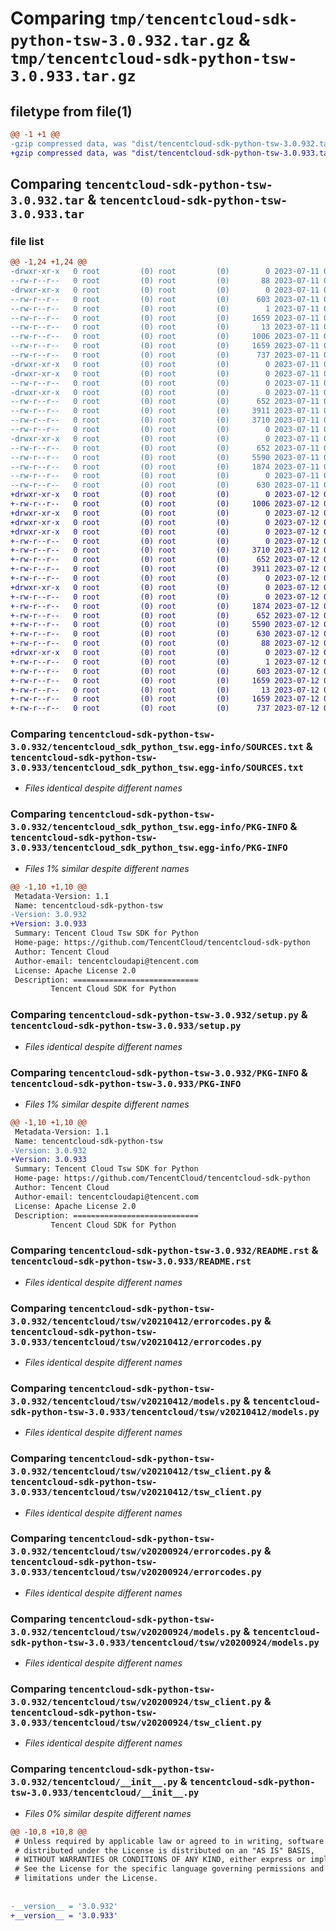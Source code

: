# Comparing `tmp/tencentcloud-sdk-python-tsw-3.0.932.tar.gz` & `tmp/tencentcloud-sdk-python-tsw-3.0.933.tar.gz`

## filetype from file(1)

```diff
@@ -1 +1 @@
-gzip compressed data, was "dist/tencentcloud-sdk-python-tsw-3.0.932.tar", last modified: Tue Jul 11 01:03:45 2023, max compression
+gzip compressed data, was "dist/tencentcloud-sdk-python-tsw-3.0.933.tar", last modified: Wed Jul 12 00:44:51 2023, max compression
```

## Comparing `tencentcloud-sdk-python-tsw-3.0.932.tar` & `tencentcloud-sdk-python-tsw-3.0.933.tar`

### file list

```diff
@@ -1,24 +1,24 @@
-drwxr-xr-x   0 root         (0) root         (0)        0 2023-07-11 01:03:45.000000 tencentcloud-sdk-python-tsw-3.0.932/
--rw-r--r--   0 root         (0) root         (0)       88 2023-07-11 01:03:45.000000 tencentcloud-sdk-python-tsw-3.0.932/setup.cfg
-drwxr-xr-x   0 root         (0) root         (0)        0 2023-07-11 01:03:45.000000 tencentcloud-sdk-python-tsw-3.0.932/tencentcloud_sdk_python_tsw.egg-info/
--rw-r--r--   0 root         (0) root         (0)      603 2023-07-11 01:03:45.000000 tencentcloud-sdk-python-tsw-3.0.932/tencentcloud_sdk_python_tsw.egg-info/SOURCES.txt
--rw-r--r--   0 root         (0) root         (0)        1 2023-07-11 01:03:45.000000 tencentcloud-sdk-python-tsw-3.0.932/tencentcloud_sdk_python_tsw.egg-info/dependency_links.txt
--rw-r--r--   0 root         (0) root         (0)     1659 2023-07-11 01:03:45.000000 tencentcloud-sdk-python-tsw-3.0.932/tencentcloud_sdk_python_tsw.egg-info/PKG-INFO
--rw-r--r--   0 root         (0) root         (0)       13 2023-07-11 01:03:45.000000 tencentcloud-sdk-python-tsw-3.0.932/tencentcloud_sdk_python_tsw.egg-info/top_level.txt
--rw-r--r--   0 root         (0) root         (0)     1006 2023-07-11 01:03:45.000000 tencentcloud-sdk-python-tsw-3.0.932/setup.py
--rw-r--r--   0 root         (0) root         (0)     1659 2023-07-11 01:03:45.000000 tencentcloud-sdk-python-tsw-3.0.932/PKG-INFO
--rw-r--r--   0 root         (0) root         (0)      737 2023-07-11 01:03:45.000000 tencentcloud-sdk-python-tsw-3.0.932/README.rst
-drwxr-xr-x   0 root         (0) root         (0)        0 2023-07-11 01:03:45.000000 tencentcloud-sdk-python-tsw-3.0.932/tencentcloud/
-drwxr-xr-x   0 root         (0) root         (0)        0 2023-07-11 01:03:45.000000 tencentcloud-sdk-python-tsw-3.0.932/tencentcloud/tsw/
--rw-r--r--   0 root         (0) root         (0)        0 2023-07-11 01:03:45.000000 tencentcloud-sdk-python-tsw-3.0.932/tencentcloud/tsw/__init__.py
-drwxr-xr-x   0 root         (0) root         (0)        0 2023-07-11 01:03:45.000000 tencentcloud-sdk-python-tsw-3.0.932/tencentcloud/tsw/v20210412/
--rw-r--r--   0 root         (0) root         (0)      652 2023-07-11 01:03:45.000000 tencentcloud-sdk-python-tsw-3.0.932/tencentcloud/tsw/v20210412/errorcodes.py
--rw-r--r--   0 root         (0) root         (0)     3911 2023-07-11 01:03:45.000000 tencentcloud-sdk-python-tsw-3.0.932/tencentcloud/tsw/v20210412/models.py
--rw-r--r--   0 root         (0) root         (0)     3710 2023-07-11 01:03:45.000000 tencentcloud-sdk-python-tsw-3.0.932/tencentcloud/tsw/v20210412/tsw_client.py
--rw-r--r--   0 root         (0) root         (0)        0 2023-07-11 01:03:45.000000 tencentcloud-sdk-python-tsw-3.0.932/tencentcloud/tsw/v20210412/__init__.py
-drwxr-xr-x   0 root         (0) root         (0)        0 2023-07-11 01:03:45.000000 tencentcloud-sdk-python-tsw-3.0.932/tencentcloud/tsw/v20200924/
--rw-r--r--   0 root         (0) root         (0)      652 2023-07-11 01:03:45.000000 tencentcloud-sdk-python-tsw-3.0.932/tencentcloud/tsw/v20200924/errorcodes.py
--rw-r--r--   0 root         (0) root         (0)     5590 2023-07-11 01:03:45.000000 tencentcloud-sdk-python-tsw-3.0.932/tencentcloud/tsw/v20200924/models.py
--rw-r--r--   0 root         (0) root         (0)     1874 2023-07-11 01:03:45.000000 tencentcloud-sdk-python-tsw-3.0.932/tencentcloud/tsw/v20200924/tsw_client.py
--rw-r--r--   0 root         (0) root         (0)        0 2023-07-11 01:03:45.000000 tencentcloud-sdk-python-tsw-3.0.932/tencentcloud/tsw/v20200924/__init__.py
--rw-r--r--   0 root         (0) root         (0)      630 2023-07-11 01:03:45.000000 tencentcloud-sdk-python-tsw-3.0.932/tencentcloud/__init__.py
+drwxr-xr-x   0 root         (0) root         (0)        0 2023-07-12 00:44:51.000000 tencentcloud-sdk-python-tsw-3.0.933/
+-rw-r--r--   0 root         (0) root         (0)     1006 2023-07-12 00:44:51.000000 tencentcloud-sdk-python-tsw-3.0.933/setup.py
+drwxr-xr-x   0 root         (0) root         (0)        0 2023-07-12 00:44:51.000000 tencentcloud-sdk-python-tsw-3.0.933/tencentcloud/
+drwxr-xr-x   0 root         (0) root         (0)        0 2023-07-12 00:44:51.000000 tencentcloud-sdk-python-tsw-3.0.933/tencentcloud/tsw/
+drwxr-xr-x   0 root         (0) root         (0)        0 2023-07-12 00:44:51.000000 tencentcloud-sdk-python-tsw-3.0.933/tencentcloud/tsw/v20210412/
+-rw-r--r--   0 root         (0) root         (0)        0 2023-07-12 00:44:51.000000 tencentcloud-sdk-python-tsw-3.0.933/tencentcloud/tsw/v20210412/__init__.py
+-rw-r--r--   0 root         (0) root         (0)     3710 2023-07-12 00:44:51.000000 tencentcloud-sdk-python-tsw-3.0.933/tencentcloud/tsw/v20210412/tsw_client.py
+-rw-r--r--   0 root         (0) root         (0)      652 2023-07-12 00:44:51.000000 tencentcloud-sdk-python-tsw-3.0.933/tencentcloud/tsw/v20210412/errorcodes.py
+-rw-r--r--   0 root         (0) root         (0)     3911 2023-07-12 00:44:51.000000 tencentcloud-sdk-python-tsw-3.0.933/tencentcloud/tsw/v20210412/models.py
+-rw-r--r--   0 root         (0) root         (0)        0 2023-07-12 00:44:51.000000 tencentcloud-sdk-python-tsw-3.0.933/tencentcloud/tsw/__init__.py
+drwxr-xr-x   0 root         (0) root         (0)        0 2023-07-12 00:44:51.000000 tencentcloud-sdk-python-tsw-3.0.933/tencentcloud/tsw/v20200924/
+-rw-r--r--   0 root         (0) root         (0)        0 2023-07-12 00:44:51.000000 tencentcloud-sdk-python-tsw-3.0.933/tencentcloud/tsw/v20200924/__init__.py
+-rw-r--r--   0 root         (0) root         (0)     1874 2023-07-12 00:44:51.000000 tencentcloud-sdk-python-tsw-3.0.933/tencentcloud/tsw/v20200924/tsw_client.py
+-rw-r--r--   0 root         (0) root         (0)      652 2023-07-12 00:44:51.000000 tencentcloud-sdk-python-tsw-3.0.933/tencentcloud/tsw/v20200924/errorcodes.py
+-rw-r--r--   0 root         (0) root         (0)     5590 2023-07-12 00:44:51.000000 tencentcloud-sdk-python-tsw-3.0.933/tencentcloud/tsw/v20200924/models.py
+-rw-r--r--   0 root         (0) root         (0)      630 2023-07-12 00:44:51.000000 tencentcloud-sdk-python-tsw-3.0.933/tencentcloud/__init__.py
+-rw-r--r--   0 root         (0) root         (0)       88 2023-07-12 00:44:51.000000 tencentcloud-sdk-python-tsw-3.0.933/setup.cfg
+drwxr-xr-x   0 root         (0) root         (0)        0 2023-07-12 00:44:51.000000 tencentcloud-sdk-python-tsw-3.0.933/tencentcloud_sdk_python_tsw.egg-info/
+-rw-r--r--   0 root         (0) root         (0)        1 2023-07-12 00:44:51.000000 tencentcloud-sdk-python-tsw-3.0.933/tencentcloud_sdk_python_tsw.egg-info/dependency_links.txt
+-rw-r--r--   0 root         (0) root         (0)      603 2023-07-12 00:44:51.000000 tencentcloud-sdk-python-tsw-3.0.933/tencentcloud_sdk_python_tsw.egg-info/SOURCES.txt
+-rw-r--r--   0 root         (0) root         (0)     1659 2023-07-12 00:44:51.000000 tencentcloud-sdk-python-tsw-3.0.933/tencentcloud_sdk_python_tsw.egg-info/PKG-INFO
+-rw-r--r--   0 root         (0) root         (0)       13 2023-07-12 00:44:51.000000 tencentcloud-sdk-python-tsw-3.0.933/tencentcloud_sdk_python_tsw.egg-info/top_level.txt
+-rw-r--r--   0 root         (0) root         (0)     1659 2023-07-12 00:44:51.000000 tencentcloud-sdk-python-tsw-3.0.933/PKG-INFO
+-rw-r--r--   0 root         (0) root         (0)      737 2023-07-12 00:44:51.000000 tencentcloud-sdk-python-tsw-3.0.933/README.rst
```

### Comparing `tencentcloud-sdk-python-tsw-3.0.932/tencentcloud_sdk_python_tsw.egg-info/SOURCES.txt` & `tencentcloud-sdk-python-tsw-3.0.933/tencentcloud_sdk_python_tsw.egg-info/SOURCES.txt`

 * *Files identical despite different names*

### Comparing `tencentcloud-sdk-python-tsw-3.0.932/tencentcloud_sdk_python_tsw.egg-info/PKG-INFO` & `tencentcloud-sdk-python-tsw-3.0.933/tencentcloud_sdk_python_tsw.egg-info/PKG-INFO`

 * *Files 1% similar despite different names*

```diff
@@ -1,10 +1,10 @@
 Metadata-Version: 1.1
 Name: tencentcloud-sdk-python-tsw
-Version: 3.0.932
+Version: 3.0.933
 Summary: Tencent Cloud Tsw SDK for Python
 Home-page: https://github.com/TencentCloud/tencentcloud-sdk-python
 Author: Tencent Cloud
 Author-email: tencentcloudapi@tencent.com
 License: Apache License 2.0
 Description: ============================
         Tencent Cloud SDK for Python
```

### Comparing `tencentcloud-sdk-python-tsw-3.0.932/setup.py` & `tencentcloud-sdk-python-tsw-3.0.933/setup.py`

 * *Files identical despite different names*

### Comparing `tencentcloud-sdk-python-tsw-3.0.932/PKG-INFO` & `tencentcloud-sdk-python-tsw-3.0.933/PKG-INFO`

 * *Files 1% similar despite different names*

```diff
@@ -1,10 +1,10 @@
 Metadata-Version: 1.1
 Name: tencentcloud-sdk-python-tsw
-Version: 3.0.932
+Version: 3.0.933
 Summary: Tencent Cloud Tsw SDK for Python
 Home-page: https://github.com/TencentCloud/tencentcloud-sdk-python
 Author: Tencent Cloud
 Author-email: tencentcloudapi@tencent.com
 License: Apache License 2.0
 Description: ============================
         Tencent Cloud SDK for Python
```

### Comparing `tencentcloud-sdk-python-tsw-3.0.932/README.rst` & `tencentcloud-sdk-python-tsw-3.0.933/README.rst`

 * *Files identical despite different names*

### Comparing `tencentcloud-sdk-python-tsw-3.0.932/tencentcloud/tsw/v20210412/errorcodes.py` & `tencentcloud-sdk-python-tsw-3.0.933/tencentcloud/tsw/v20210412/errorcodes.py`

 * *Files identical despite different names*

### Comparing `tencentcloud-sdk-python-tsw-3.0.932/tencentcloud/tsw/v20210412/models.py` & `tencentcloud-sdk-python-tsw-3.0.933/tencentcloud/tsw/v20210412/models.py`

 * *Files identical despite different names*

### Comparing `tencentcloud-sdk-python-tsw-3.0.932/tencentcloud/tsw/v20210412/tsw_client.py` & `tencentcloud-sdk-python-tsw-3.0.933/tencentcloud/tsw/v20210412/tsw_client.py`

 * *Files identical despite different names*

### Comparing `tencentcloud-sdk-python-tsw-3.0.932/tencentcloud/tsw/v20200924/errorcodes.py` & `tencentcloud-sdk-python-tsw-3.0.933/tencentcloud/tsw/v20200924/errorcodes.py`

 * *Files identical despite different names*

### Comparing `tencentcloud-sdk-python-tsw-3.0.932/tencentcloud/tsw/v20200924/models.py` & `tencentcloud-sdk-python-tsw-3.0.933/tencentcloud/tsw/v20200924/models.py`

 * *Files identical despite different names*

### Comparing `tencentcloud-sdk-python-tsw-3.0.932/tencentcloud/tsw/v20200924/tsw_client.py` & `tencentcloud-sdk-python-tsw-3.0.933/tencentcloud/tsw/v20200924/tsw_client.py`

 * *Files identical despite different names*

### Comparing `tencentcloud-sdk-python-tsw-3.0.932/tencentcloud/__init__.py` & `tencentcloud-sdk-python-tsw-3.0.933/tencentcloud/__init__.py`

 * *Files 0% similar despite different names*

```diff
@@ -10,8 +10,8 @@
 # Unless required by applicable law or agreed to in writing, software
 # distributed under the License is distributed on an "AS IS" BASIS,
 # WITHOUT WARRANTIES OR CONDITIONS OF ANY KIND, either express or implied.
 # See the License for the specific language governing permissions and
 # limitations under the License.
 
 
-__version__ = '3.0.932'
+__version__ = '3.0.933'
```

